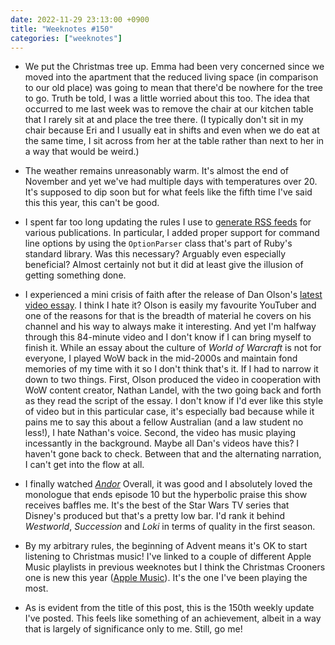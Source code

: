 ```yaml
---
date: 2022-11-29 23:13:00 +0900
title: "Weeknotes #150"
categories: ["weeknotes"]
---
```


- We put the Christmas tree up. Emma had been very concerned since we moved into the apartment that the reduced living space (in comparison to our old place) was going to mean that there'd be nowhere for the tree to go. Truth be told, I was a little worried about this too. The idea that occurred to me last week was to remove the chair at our kitchen table that I rarely sit at and place the tree there. (I typically don't sit in my chair because Eri and I usually eat in shifts and even when we do eat at the same time, I sit across from her at the table rather than next to her in a way that would be weird.)

- The weather remains unreasonably warm. It's almost the end of November and yet we've had multiple days with temperatures over 20. It's supposed to dip soon but for what feels like the fifth time I've said this this year, this can't be good.

- I spent far too long updating the rules I use to [generate RSS feeds](https://github.com/pyrmont/feeds.inqk.net) for various publications. In particular, I added proper support for command line options by using the `OptionParser` class that's part of Ruby's standard library. Was this necessary? Arguably even especially beneficial? Almost certainly not but it did at least give the illusion of getting something done.

- I experienced a mini crisis of faith after the release of Dan Olson's [latest video essay](https://youtu.be/BKP1I7IocYU). I think I hate it? Olson is easily my favourite YouTuber and one of the reasons for that is the breadth of material he covers on his channel and his way to always make it interesting. And yet I'm halfway through this 84-minute video and I don't know if I can bring myself to finish it. While an essay about the culture of _World of Warcraft_ is not for everyone, I played WoW back in the mid-2000s and maintain fond memories of my time with it so I don't think that's it. If I had to narrow it down to two things. First, Olson produced the video in cooperation with WoW content creator, Nathan Landel, with the two going back and forth as they read the script of the essay. I don't know if I'd ever like this style of video but in this particular case, it's especially bad because while it pains me to say this about a fellow Australian (and a law student no less!), I hate Nathan's voice. Second, the video has music playing incessantly in the background. Maybe all Dan's videos have this? I haven't gone back to check. Between that and the alternating narration, I can't get into the flow at all.

- I finally watched [_Andor_](https://disneyplus.com/series/star-wars-andor/) Overall, it was good and I absolutely loved the monologue that ends episode 10 but the hyperbolic praise this show receives baffles me. It's the best of the Star Wars TV series that Disney's produced but that's a pretty low bar. I'd rank it behind _Westworld_, _Succession_ and _Loki_ in terms of quality in the first season.

- By my arbitrary rules, the beginning of Advent means it's OK to start listening to Christmas music! I've linked to a couple of different Apple Music playlists in previous weeknotes but I think the Christmas Crooners one is new this year ([Apple Music](https://music.apple.com/us/playlist/christmas-crooners/pl.4fddda73d87b418287ab7c04b7b42f75)). It's the one I've been playing the most.

- As is evident from the title of this post, this is the 150th weekly update I've posted. This feels like something of an achievement, albeit in a way that is largely of significance only to me. Still, go me!
